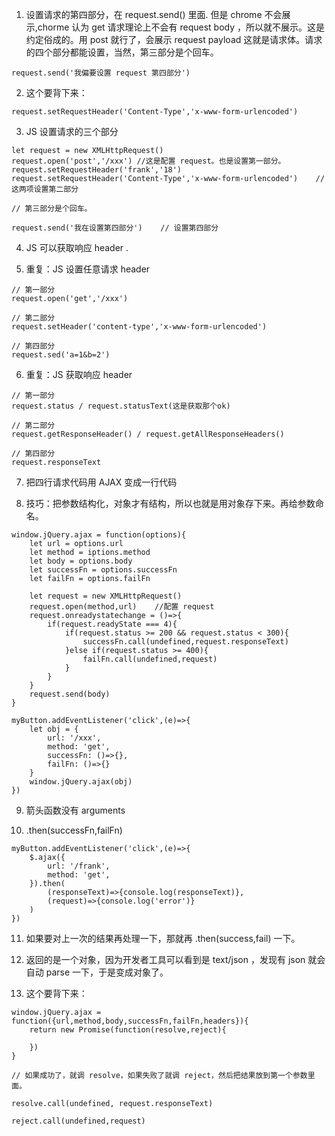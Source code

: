 1. 设置请求的第四部分，在 request.send() 里面. 但是 chrome 不会展示,chorme 认为
get 请求理论上不会有 request body ，所以就不展示。这是约定俗成的。用 post 就行了，会展示 request payload 这就是请求体。请求的四个部分都能设置，当然，第三部分是个回车。 
```
request.send('我偏要设置 request 第四部分')
```

2. 这个要背下来：
```
request.setRequestHeader('Content-Type','x-www-form-urlencoded')
```

3. JS 设置请求的三个部分
```
let request = new XMLHttpRequest()
request.open('post','/xxx')	//这是配置 request。也是设置第一部分。
request.setRequestHeader('frank','18')
request.setRequestHeader('Content-Type','x-www-form-urlencoded')	//这两项设置第二部分

// 第三部分是个回车。

request.send('我在设置第四部分')	// 设置第四部分
```

4. JS 可以获取响应 header .

5. 重复：JS 设置任意请求 header 
```
// 第一部分
request.open('get','/xxx')

// 第二部分
request.setHeader('content-type','x-www-form-urlencoded')

// 第四部分
request.sed('a=1&b=2')
```

6. 重复：JS 获取响应 header 
```
// 第一部分
request.status / request.statusText(这是获取那个ok)

// 第二部分
request.getResponseHeader() / request.getAllResponseHeaders()

// 第四部分
request.responseText
```

7. 把四行请求代码用 AJAX 变成一行代码

8. 技巧：把参数结构化，对象才有结构，所以也就是用对象存下来。再给参数命名。
```
window.jQuery.ajax = function(options){
	let url = options.url
	let method = iptions.method
	let body = options.body
	let successFn = options.successFn
	let failFn = options.failFn

	let request = new XMLHttpRequest()
	request.open(method,url)	//配置 request
	request.onreadystatechange = ()=>{
		if(request.readyState === 4){
			if(request.status >= 200 && request.status < 300){
				successFn.call(undefined,request.responseText)
			}else if(request.status >= 400){
				failFn.call(undefined,request)
			}
		}
	}
	request.send(body)
}

myButton.addEventListener('click',(e)=>{
	let obj = {
		url: '/xxx',
		method: 'get',
		successFn: ()=>{},
		failFn: ()=>{}
	}
	window.jQuery.ajax(obj)	
})
```

9. 箭头函数没有 arguments

10. .then(successFn,failFn)
```
myButton.addEventListener('click',(e)=>{
	$.ajax({
		url: '/frank',
		method: 'get',
	}).then(
		(responseText)=>{console.log(responseText)},
		(request)=>{console.log('error')}	
	)
})
```

11. 如果要对上一次的结果再处理一下，那就再 .then(success,fail) 一下。

12. 返回的是一个对象，因为开发者工具可以看到是 text/json ，发现有 json 就会自动 parse 一下，于是变成对象了。

13. 这个要背下来：
```
window.jQuery.ajax = function({url,method,body,successFn,failFn,headers}){
	return new Promise(function(resolve,reject){
		
	})
}

// 如果成功了，就调 resolve，如果失败了就调 reject，然后把结果放到第一个参数里面。

resolve.call(undefined, request.responseText)

reject.call(undefined,request)
```


